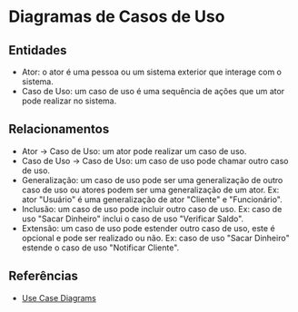 # Diagramas de Casos de Uso

## Entidades

- Ator: o ator é uma pessoa ou um sistema exterior que interage com o sistema.
- Caso de Uso: um caso de uso é uma sequência de ações que um ator pode realizar no sistema.

## Relacionamentos

- Ator -> Caso de Uso: um ator pode realizar um caso de uso.
- Caso de Uso -> Caso de Uso: um caso de uso pode chamar outro caso de uso.
- Generalização: um caso de uso pode ser uma generalização de outro caso de uso ou atores podem ser uma generalização de um ator. Ex: ator "Usuário" é uma generalização de ator "Cliente" e "Funcionário".
- Inclusão: um caso de uso pode incluir outro caso de uso. Ex: caso de uso "Sacar Dinheiro" inclui o caso de uso "Verificar Saldo".
- Extensão: um caso de uso pode estender outro caso de uso, este é opcional e pode ser realizado ou não. Ex: caso de uso "Sacar Dinheiro" estende o caso de uso "Notificar Cliente".

## Referências

- [Use Case Diagrams](http://www.dsc.ufcg.edu.br/~jacques/cursos/map/html/uml/diagramas/usecases/usecases.htm)